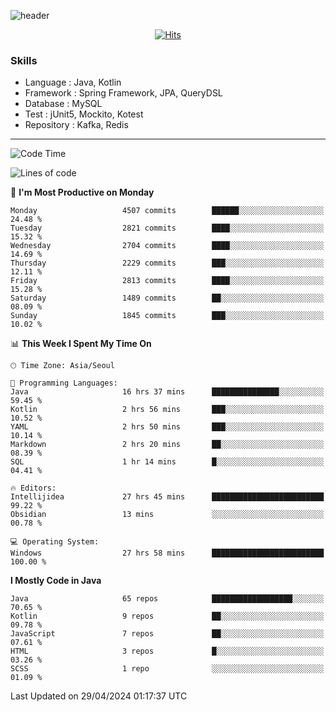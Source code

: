 <!-- Github Profile Readme로 프로필 꾸미기 : https://zzsza.github.io/development/2020/07/10/make-github-profile-readme/ -->

<!-- github theme -->
  <!-- 
    ![header](https://capsule-render.vercel.app/api?type=slice&color=e0f0e3&height=150&section=header&text=beasy&fontSize=45)
  -->
  ![header](https://capsule-render.vercel.app/api?type=soft&color=e0f0e3&height=150&section=header&text=Choi-YongSeok&fontSize=55&animation=twinkling)


<!-- hits count : https://hits.seeyoufarm.com/ -->
<div align=center>
    
  [![Hits](https://hits.seeyoufarm.com/api/count/incr/badge.svg?url=https%3A%2F%2Fgithub.com%2Fchoi-ys&count_bg=%2379C83D&title_bg=%23555555&icon=&icon_color=%23E7E7E7&title=hits&edge_flat=false)](https://hits.seeyoufarm.com)

</div>


<!-- Committed Top Lang -->
<div align=center>
</div>


### Skills
 - Language : Java, Kotlin
 - Framework : Spring Framework, JPA, QueryDSL
 - Database : MySQL
 - Test : jUnit5, Mockito, Kotest
 - Repository : Kafka, Redis

---

<!--START_SECTION:waka-->
![Code Time](http://img.shields.io/badge/Code%20Time-3%2C832%20hrs%2058%20mins-blue)

![Lines of code](https://img.shields.io/badge/From%20Hello%20World%20I%27ve%20Written-14.8%20million%20lines%20of%20code-blue)

📅 **I'm Most Productive on Monday** 

```text
Monday                   4507 commits        ██████░░░░░░░░░░░░░░░░░░░   24.48 % 
Tuesday                  2821 commits        ████░░░░░░░░░░░░░░░░░░░░░   15.32 % 
Wednesday                2704 commits        ████░░░░░░░░░░░░░░░░░░░░░   14.69 % 
Thursday                 2229 commits        ███░░░░░░░░░░░░░░░░░░░░░░   12.11 % 
Friday                   2813 commits        ████░░░░░░░░░░░░░░░░░░░░░   15.28 % 
Saturday                 1489 commits        ██░░░░░░░░░░░░░░░░░░░░░░░   08.09 % 
Sunday                   1845 commits        ███░░░░░░░░░░░░░░░░░░░░░░   10.02 % 
```


📊 **This Week I Spent My Time On** 

```text
🕑︎ Time Zone: Asia/Seoul

💬 Programming Languages: 
Java                     16 hrs 37 mins      ███████████████░░░░░░░░░░   59.45 % 
Kotlin                   2 hrs 56 mins       ███░░░░░░░░░░░░░░░░░░░░░░   10.52 % 
YAML                     2 hrs 50 mins       ███░░░░░░░░░░░░░░░░░░░░░░   10.14 % 
Markdown                 2 hrs 20 mins       ██░░░░░░░░░░░░░░░░░░░░░░░   08.39 % 
SQL                      1 hr 14 mins        █░░░░░░░░░░░░░░░░░░░░░░░░   04.41 % 

🔥 Editors: 
Intellijidea             27 hrs 45 mins      █████████████████████████   99.22 % 
Obsidian                 13 mins             ░░░░░░░░░░░░░░░░░░░░░░░░░   00.78 % 

💻 Operating System: 
Windows                  27 hrs 58 mins      █████████████████████████   100.00 % 
```

**I Mostly Code in Java** 

```text
Java                     65 repos            ██████████████████░░░░░░░   70.65 % 
Kotlin                   9 repos             ██░░░░░░░░░░░░░░░░░░░░░░░   09.78 % 
JavaScript               7 repos             ██░░░░░░░░░░░░░░░░░░░░░░░   07.61 % 
HTML                     3 repos             █░░░░░░░░░░░░░░░░░░░░░░░░   03.26 % 
SCSS                     1 repo              ░░░░░░░░░░░░░░░░░░░░░░░░░   01.09 % 
```




 Last Updated on 29/04/2024 01:17:37 UTC
<!--END_SECTION:waka-->

<!-- 
![footer](https://capsule-render.vercel.app/api?section=footer&type=slice&color=e0f0e3)
-->

